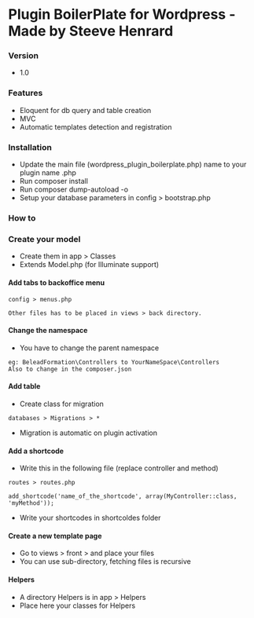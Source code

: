# Plugin BoilerPlate for Wordpress - Made by Steeve Henrard

### Version
- 1.0

### Features
- Eloquent for db query and table creation
- MVC 
- Automatic templates detection and registration

### Installation
- Update the main file (wordpress_plugin_boilerplate.php) name to your plugin name .php
- Run composer install
- Run composer dump-autoload -o 
- Setup your database parameters in config > bootstrap.php

### How to

### Create your model
- Create them in app > Classes
- Extends Model.php (for Illuminate support)

#### Add tabs to backoffice menu
```
config > menus.php

Other files has to be placed in views > back directory.
```

#### Change the namespace
- You have to change the parent namespace
```
eg: BeleadFormation\Controllers to YourNameSpace\Controllers
Also to change in the composer.json
```

#### Add table
- Create class for migration
```
databases > Migrations > *
```
- Migration is automatic on plugin activation
#### Add a shortcode
- Write this in the following file (replace controller and method)
```
routes > routes.php

add_shortcode('name_of_the_shortcode', array(MyController::class, 'myMethod'));
```
- Write your shortcodes in shortcoldes folder

#### Create a new template page

- Go to views > front > and place your files 
- You can use sub-directory, fetching files is recursive

#### Helpers
- A directory Helpers is in app > Helpers
- Place here your classes for Helpers 
